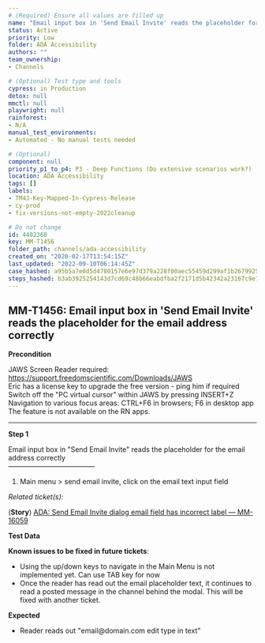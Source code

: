```yaml
---
# (Required) Ensure all values are filled up
name: "Email input box in 'Send Email Invite' reads the placeholder for the email address correctly"
status: Active
priority: Low
folder: ADA Accessibility
authors: ""
team_ownership: 
- Channels

# (Optional) Test type and tools
cypress: in Production
detox: null
mmctl: null
playwright: null
rainforest: 
- N/A
manual_test_environments: 
- Automated - No manual tests needed

# (Optional)
component: null
priority_p1_to_p4: P3 - Deep Functions (Do extensive scenarios work?)
location: ADA Accessibility
tags: []
labels: 
- TM4J-Key-Mapped-In-Cypress-Release
- cy-prod
- fix-versions-not-empty-2022cleanup

# Do not change
id: 4402368
key: MM-T1456
folder_path: channels/ada-accessibility
created_on: "2020-02-17T13:54:15Z"
last_updated: "2022-09-10T06:14:45Z"
case_hashed: a95b5a7e0d5d4780157e6e97d379a228f00aec55459d299af1b267992517e34b5b19b9ce2f06769878ad4b6ab76804e0
steps_hashed: b3ab3925254143d7cd69c48b66eabdfba2f2171d5b42342a23167c9e73ecbd68b200bca2f682179a85ddea4296de297c
---
```


## MM-T1456: Email input box in 'Send Email Invite' reads the placeholder for the email address correctly

**Precondition**

JAWS Screen Reader required: <https://support.freedomscientific.com/Downloads/JAWS>\
Eric has a license key to upgrade the free version - ping him if required\
Switch off the "PC virtual cursor" within JAWS by pressing INSERT+Z\
Navigation to various focus areas: CTRL+F6 in browsers; F6 in desktop app\
The feature is not available on the RN apps.

---

**Step 1**

Email input box in "Send Email Invite" reads the placeholder for the email address correctly\
–––––––––––––––––––––––––

1. Main menu > send email invite, click on the email text input field

_Related ticket(s):_

(**Story**) [ADA: Send Email Invite dialog email field has incorrect label — MM-16059](https://mattermost.atlassian.net/browse/MM-16059)

**Test Data**

**Known issues to be fixed in future tickets**:

- Using the up/down keys to navigate in the Main Menu is not implemented yet. Can use TAB key for now
- Once the reader has read out the email placeholder text, it continues to read a posted message in the channel behind the modal. This will be fixed with another ticket.

**Expected**

- Reader reads out "email\@domain.com edit type in text"
